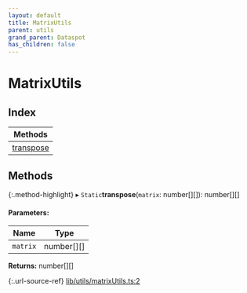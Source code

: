 ```yaml
---
layout: default
title: MatrixUtils
parent: utils
grand_parent: Dataspot
has_children: false
---
```


# MatrixUtils

## Index

| Methods |
|-----------|
| [transpose](#transpose) |

## Methods

{:.method-highlight}
▸ `Static`**transpose**(`matrix`: number[][]): number[][]

#### Parameters:

Name | Type |
------ | ------ |
`matrix` | number[][] |

**Returns:** number[][]

{:.url-source-ref}
[lib/utils/matrixUtils.ts:2](https://github.com/ascentcore/dataspot/blob/e77cac2/lib/utils/matrixUtils.ts#L2)
